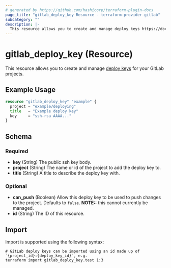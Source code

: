```yaml
---
# generated by https://github.com/hashicorp/terraform-plugin-docs
page_title: "gitlab_deploy_key Resource - terraform-provider-gitlab"
subcategory: ""
description: |-
  This resource allows you to create and manage deploy keys https://docs.gitlab.com/ee/user/project/deploy_keys/ for your GitLab projects.
---
```


# gitlab_deploy_key (Resource)

This resource allows you to create and manage [deploy keys](https://docs.gitlab.com/ee/user/project/deploy_keys/) for your GitLab projects.

## Example Usage

```terraform
resource "gitlab_deploy_key" "example" {
  project = "example/deploying"
  title   = "Example deploy key"
  key     = "ssh-rsa AAAA..."
}
```

<!-- schema generated by tfplugindocs -->
## Schema

### Required

- **key** (String) The public ssh key body.
- **project** (String) The name or id of the project to add the deploy key to.
- **title** (String) A title to describe the deploy key with.

### Optional

- **can_push** (Boolean) Allow this deploy key to be used to push changes to the project.  Defaults to `false`. **NOTE::** this cannot currently be managed.
- **id** (String) The ID of this resource.

## Import

Import is supported using the following syntax:

```shell
# GitLab deploy keys can be imported using an id made up of `{project_id}:{deploy_key_id}`, e.g.
terraform import gitlab_deploy_key.test 1:3
```
